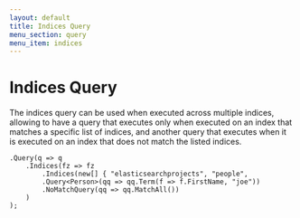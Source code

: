 ```yaml
---
layout: default
title: Indices Query
menu_section: query
menu_item: indices
---
```



# Indices Query

The indices query can be used when executed across multiple indices, allowing to have a query that executes only when executed on an index that matches a specific list of indices, and another query that executes when it is executed on an index that does not match the listed indices.

	.Query(q => q
		.Indices(fz => fz
			.Indices(new[] { "elasticsearchprojects", "people", 
			.Query<Person>(qq => qq.Term(f => f.FirstName, "joe"))
			.NoMatchQuery(qq => qq.MatchAll())
		)
	);



